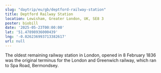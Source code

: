 ```yaml
---
slug: "daytrip/eu/gb/deptford-railway-station"
title: Deptford Railway Station
location: Lewisham, Greater London, UK, SE8 3
poster: biobill
date: '2025-05-23T00:00:00'
lat: '51.47898936000439'
lng: '-0.026236993713382617'
url: null
---
```


The oldest remaining railway station in London, opened in 8 February 1836 was the original terminus for the London and Greenwich railway, which ran to Spa Road, Bermondsey.
